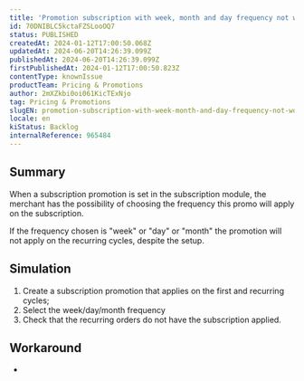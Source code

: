 ```yaml
---
title: 'Promotion subscription with week, month and day frequency not working on recurring cycles'
id: 70DNIBLC5kctaFZSLooOQ7
status: PUBLISHED
createdAt: 2024-01-12T17:00:50.068Z
updatedAt: 2024-06-20T14:26:39.099Z
publishedAt: 2024-06-20T14:26:39.099Z
firstPublishedAt: 2024-01-12T17:00:50.823Z
contentType: knownIssue
productTeam: Pricing & Promotions
author: 2mXZkbi0oi061KicTExNjo
tag: Pricing & Promotions
slugEN: promotion-subscription-with-week-month-and-day-frequency-not-working-on-recurring-cycles
locale: en
kiStatus: Backlog
internalReference: 965484
---
```


## Summary


When a subscription promotion is set in the subscription module, the merchant has the possibility of choosing the frequency this promo will apply on the subscription.

If the frequency chosen is "week" or "day" or "month" the promotion will not apply on the recurring cycles, despite the setup.


##

## Simulation



1. Create a subscription promotion that applies on the first and recurring cycles;
2. Select the week/day/month frequency
3. Check that the recurring orders do not have the subscription applied.


##

## Workaround


-

